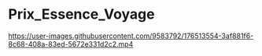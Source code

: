 # Prix_Essence_Voyage



https://user-images.githubusercontent.com/9583792/176513554-3af881f6-8c68-408a-83ed-5672e331d2c2.mp4

